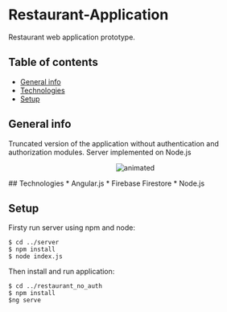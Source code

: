 # Restaurant-Application
Restaurant web application prototype.

## Table of contents
* [General info](#general-info)
* [Technologies](#technologies)
* [Setup](#setup)

## General info
Truncated version of the application without authentication and authorization modules. Server implemented on Node.js
<p align="center">
  <img src="git.gif" alt="animated">
</p>
## Technologies
* Angular.js
* Firebase Firestore
* Node.js 
	
## Setup
Firsty run server using npm and node:
```
$ cd ../server
$ npm install
$ node index.js
```
Then install and run application:
```
$ cd ../restaurant_no_auth
$ npm install
$ng serve
```
